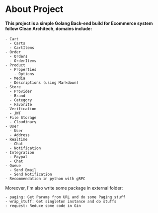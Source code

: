 # About Project
#### This project is a simple Golang Back-end build for Ecommerce system follow Clean Architech, domains include:
```text
- Cart
  - Carts
  - CartItems
- Order
  - Orders
  - OrderItems
- Product
  - Properties
    - Options
  - Media
  - Descriptions (using Markdown)
- Store
  - Provider
  - Brand
  - Category
  - Favorite
- Verification
  - JWT
- File Storage
  - Cloudinary
- User
  - User
  - Address
- Realtime
  - Chat
  - Notification
- Integration
  - Paypal
  - Chat
- Queue
  - Send Email
  - Send Notification
- Recommendation in python with gRPC
```
Moreover, I'm also write some package in external folder:
```text
- paging: Get Params from URL and do some Paging stuff
- wrap_stuff: Get singleton instance and do stuffs
- request: Reduce some code in Gin
```
